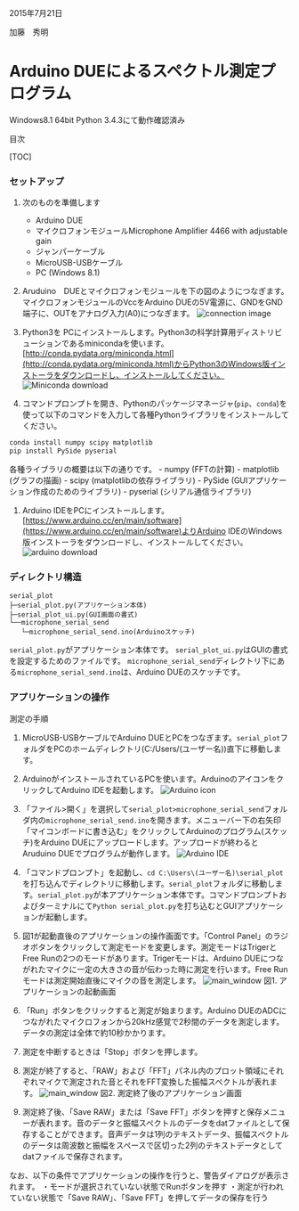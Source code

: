 2015年7月21日

加藤　秀明

# Arduino DUEによるスペクトル測定プログラム

Windows8.1 64bit Python 3.4.3にて動作確認済み

目次

[TOC]

### セットアップ
1. 次のものを準備します
	- Arduino DUE
	- マイクロフォンモジュールMicrophone Amplifier 4466 with adjustable gain
	- ジャンパーケーブル
	- MicroUSB-USBケーブル
	- PC (Windows 8.1)

1. Aruduino　DUEとマイクロフォンモジュールを下の図のようにつなぎます。マイクロフォンモジュールのVccをArduino DUEの5V電源に、GNDをGND端子に、OUTをアナログ入力(A0)につなぎます。
![connection image](image/connection.png)

1. Python3を	PCにインストールします。Python3の科学計算用ディストリビューションであるminicondaを使います。[http://conda.pydata.org/miniconda.html](http://conda.pydata.org/miniconda.html)からPython3のWindows版インストーラをダウンロードし、インストールしてください。
![Miniconda download](image/miniconda_download.png)

1. コマンドプロンプトを開き、Pythonのパッケージマネージャ(`pip`、`conda`)を使って以下のコマンドを入力して各種Pythonライブラリをインストールしてください。
```Python
conda install numpy scipy matplotlib
pip install PySide pyserial
```
各種ライブラリの概要は以下の通りです。
	- numpy			(FFTの計算)
	- matplotlib	(グラフの描画)
	- scipy			(matplotlibの依存ライブラリ)
	- PySide		(GUIアプリケーション作成のためのライブラリ)
	- pyserial		(シリアル通信ライブラリ)

1. Arduino IDEをPCにインストールします。[https://www.arduino.cc/en/main/software](https://www.arduino.cc/en/main/software)よりArduino IDEのWindows版インストーラをダウンロードし、インストールしてください。
![arduino download](image/arduino_download.png)


### ディレクトリ構造

```
serial_plot
├─serial_plot.py(アプリケーション本体)
├─serial_plot_ui.py(GUI画面の書式)
└──microphone_serial_send
   └─microphone_serial_send.ino(Arduinoスケッチ)
```

`serial_plot.py`がアプリケーション本体です。
`serial_plot_ui.py`はGUIの書式を設定するためのファイルです。
`microphone_serial_send`ディレクトリ下にある`microphone_serial_send.ino`は、Arduino DUEのスケッチです。


### アプリケーションの操作


測定の手順
1. MicroUSB-USBケーブルでArduino DUEとPCをつなぎます。`serial_plot`フォルダをPCのホームディレクトリ(C:/Users/(ユーザー名))直下に移動します。

1. ArduinoがインストールされているPCを使います。ArduinoのアイコンをクリックしてArduino IDEを起動します。
![Arduino icon](image/arduino_icon.png)

1. 「ファイル>開く」を選択して`serial_plot>microphone_serial_send`フォルダ内の`microphone_serial_send.ino`を開きます。メニューバー下の右矢印「マイコンボードに書き込む」をクリックしてArduinoのプログラム(スケッチ)をArduino DUEにアップロードします。アップロードが終わるとAruduino DUEでプログラムが動作します。
![Arduino IDE](image/arduino_ide.png)

1. 「コマンドプロンプト」を起動し、`cd C:\Users\(ユーザー名)\serial_plot`を打ち込んでディレクトリに移動します。`serial_plot`フォルダに移動します。`serial_plot.py`が本アプリケーション本体です。コマンドプロンプトおよびターミナルにて`Python serial_plot.py`を打ち込むとGUIアプリケーションが起動します。

1. 図1が起動直後のアプリケーションの操作画面です。「Control Panel」のラジオボタンをクリックして測定モードを変更します。測定モードはTrigerとFree Runの2つのモードがあります。Trigerモードは、Arduino DUEにつながれたマイクに一定の大きさの音が伝わった時に測定を行います。Free Runモードは測定開始直後にマイクの音を測定します。
![main_window](image/main_window.png)
図1. アプリケーションの起動画面

1. 「Run」ボタンをクリックすると測定が始まります。Arduino DUEのADCにつながれたマイクロフォンから20kHz感覚で2秒間のデータを測定します。データの測定は全体で約10秒かかります。

1. 測定を中断するときは「Stop」ボタンを押します。

1. 測定が終了すると、「RAW」および「FFT」パネル内のプロット領域にそれぞれマイクで測定された音とそれをFFT変換した振幅スペクトルが表れます。
![main_window](image/main_window2.png)
図2. 測定終了後のアプリケーション画面

1. 測定終了後、「Save RAW」または「Save FFT」ボタンを押すと保存メニューが表れます。音のデータと振幅スペクトルのデータをdatファイルとして保存することができます。音声データは1列のテキストデータ、振幅スペクトルのデータは周波数と振幅をスペースで区切った2列のテキストデータとしてdatファイルで保存されます。


なお、以下の条件でアプリケーションの操作を行うと、警告ダイアログが表示されます。
・モードが選択されていない状態でRunボタンを押す
・測定が行われていない状態で「Save RAW」、「Save FFT」を押してデータの保存を行う

